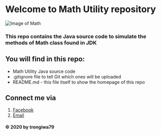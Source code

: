 # Welcome to Math Utility repository

![Image of Math](https://p3cdn4static.sharpschool.com/UserFiles/Servers/Server_770743/Image/Technology/Other%20Pictures/math.jpg)

### This repo contains the Java source code to simulate the methods of Math class found in JDK

## You will find in this repo:
* Math Utility Java source code
* .gitignore file to tell Git which ones will be uploaded 
* README.md - this file itself to show the homepage of this repo

## Connect me via
1. [Facebook](https://facebook.com/trongiwa79)
2. [Email](mailto:trongiwa79@gmail.com)

#### © 2020 by trongiwa79